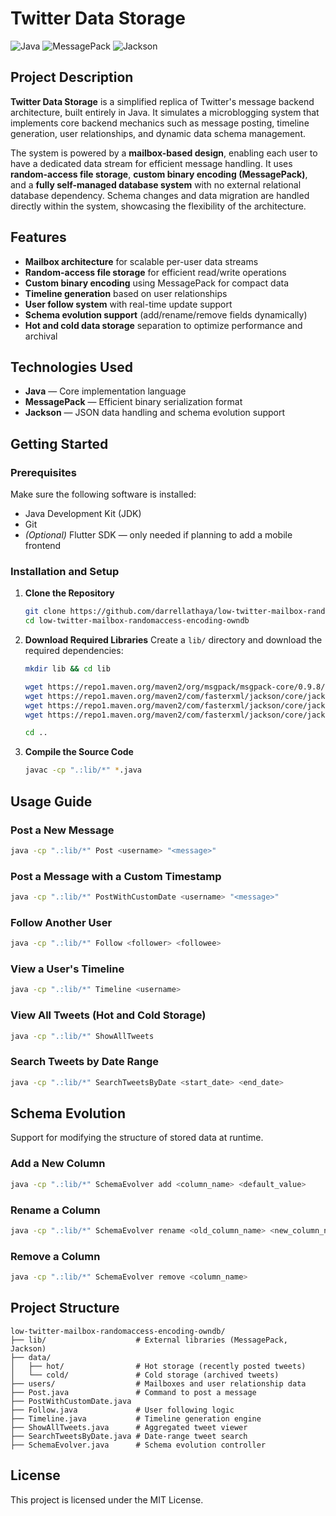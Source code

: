 # Twitter Data Storage

![Java](https://img.shields.io/badge/Java-ED8B00?style=for-the-badge&logo=openjdk&logoColor=white)
![MessagePack](https://img.shields.io/badge/MessagePack-8B4513?style=for-the-badge)
![Jackson](https://img.shields.io/badge/Jackson-3E7EBF?style=for-the-badge)

## Project Description

**Twitter Data Storage** is a simplified replica of Twitter's message backend architecture, built entirely in Java. It simulates a microblogging system that implements core backend mechanics such as message posting, timeline generation, user relationships, and dynamic data schema management.

The system is powered by a **mailbox-based design**, enabling each user to have a dedicated data stream for efficient message handling. It uses **random-access file storage**, **custom binary encoding (MessagePack)**, and a **fully self-managed database system** with no external relational database dependency. Schema changes and data migration are handled directly within the system, showcasing the flexibility of the architecture.




## Features

- **Mailbox architecture** for scalable per-user data streams  
- **Random-access file storage** for efficient read/write operations  
- **Custom binary encoding** using MessagePack for compact data  
- **Timeline generation** based on user relationships  
- **User follow system** with real-time update support  
- **Schema evolution support** (add/rename/remove fields dynamically)  
- **Hot and cold data storage** separation to optimize performance and archival  



## Technologies Used

- **Java** — Core implementation language  
- **MessagePack** — Efficient binary serialization format  
- **Jackson** — JSON data handling and schema evolution support  



## Getting Started

### Prerequisites

Make sure the following software is installed:

- Java Development Kit (JDK)
- Git
- *(Optional)* Flutter SDK — only needed if planning to add a mobile frontend



### Installation and Setup

1. **Clone the Repository**
   ```bash
   git clone https://github.com/darrellathaya/low-twitter-mailbox-randomaccess-encoding-owndb.git
   cd low-twitter-mailbox-randomaccess-encoding-owndb
   ```

2. **Download Required Libraries**
   Create a `lib/` directory and download the required dependencies:
   ```bash
   mkdir lib && cd lib

   wget https://repo1.maven.org/maven2/org/msgpack/msgpack-core/0.9.8/msgpack-core-0.9.8.jar
   wget https://repo1.maven.org/maven2/com/fasterxml/jackson/core/jackson-databind/2.15.3/jackson-databind-2.15.3.jar
   wget https://repo1.maven.org/maven2/com/fasterxml/jackson/core/jackson-core/2.15.3/jackson-core-2.15.3.jar
   wget https://repo1.maven.org/maven2/com/fasterxml/jackson/core/jackson-annotations/2.15.3/jackson-annotations-2.15.3.jar

   cd ..
   ```

3. **Compile the Source Code**
   ```bash
   javac -cp ".:lib/*" *.java
   ```



## Usage Guide

### Post a New Message
```bash
java -cp ".:lib/*" Post <username> "<message>"
```

### Post a Message with a Custom Timestamp
```bash
java -cp ".:lib/*" PostWithCustomDate <username> "<message>"
```

### Follow Another User
```bash
java -cp ".:lib/*" Follow <follower> <followee>
```

### View a User's Timeline
```bash
java -cp ".:lib/*" Timeline <username>
```

### View All Tweets (Hot and Cold Storage)
```bash
java -cp ".:lib/*" ShowAllTweets
```

### Search Tweets by Date Range
```bash
java -cp ".:lib/*" SearchTweetsByDate <start_date> <end_date>
```



## Schema Evolution

Support for modifying the structure of stored data at runtime.

### Add a New Column
```bash
java -cp ".:lib/*" SchemaEvolver add <column_name> <default_value>
```

### Rename a Column
```bash
java -cp ".:lib/*" SchemaEvolver rename <old_column_name> <new_column_name>
```

### Remove a Column
```bash
java -cp ".:lib/*" SchemaEvolver remove <column_name>
```



## Project Structure

```
low-twitter-mailbox-randomaccess-encoding-owndb/
├── lib/                    # External libraries (MessagePack, Jackson)
├── data/
│   ├── hot/                # Hot storage (recently posted tweets)
│   └── cold/               # Cold storage (archived tweets)
├── users/                  # Mailboxes and user relationship data
├── Post.java               # Command to post a message
├── PostWithCustomDate.java
├── Follow.java             # User following logic
├── Timeline.java           # Timeline generation engine
├── ShowAllTweets.java      # Aggregated tweet viewer
├── SearchTweetsByDate.java # Date-range tweet search
├── SchemaEvolver.java      # Schema evolution controller
```



## License

This project is licensed under the MIT License.
